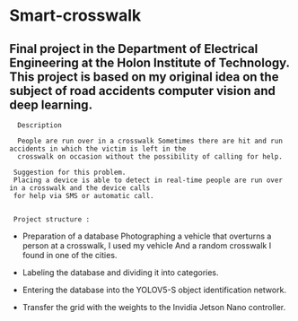 # Smart-crosswalk
Final project in the Department of Electrical Engineering at the Holon Institute of Technology.
This project is based on my original idea on the subject of road accidents computer vision and deep learning.
-------------------------------------------------------------------------------------------------------------
      Description
      
      People are run over in a crosswalk Sometimes there are hit and run accidents in which the victim is left in the 
      crosswalk on occasion without the possibility of calling for help.

     Suggestion for this problem.
     Placing a device is able to detect in real-time people are run over in a crosswalk and the device calls
     for help via SMS or automatic call.


     Project structure : 
     
   * Preparation of a database
     Photographing a vehicle that overturns a person at a crosswalk, I used my vehicle
     And a random crosswalk I found in one of the cities.

   * Labeling the database and dividing it into categories.

   * Entering the database into the YOLOV5-S object identification network.

   * Transfer the grid with the weights to the Invidia Jetson Nano controller.
